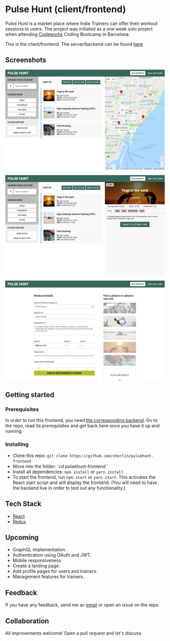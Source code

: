 # Pulse Hunt (client/frontend)
Pulse Hunt is a market place where Indie Trainers can offer their workout sessions to users. The project was initiated as a one week solo project when attending [Codeworks](https://codeworks.me) Coding Bootcamp in Barcelona.

This is the client/frontend. The server/backend can be found [here](https://github.com/cherlin/pulsehunt-backend "Pulse Hunt backend")

## Screenshots

![Front Page](./src/assets/frontpage.png "Front Page")

![Workout Details Page](./src/assets/workout-details.png "Workout details")

![Add Workout Page](./src/assets/add-workout.png "Add Workout Page")

## Getting started

### Prerequisites
In order to run this frontend, you need [the corresponding backend](https://github.com/cherlin/pulsehunt-backend "Pulse Hunt backend"). Go to the repo, read its prerequisites and get back here once you have it up and running.

### Installing
* Clone this repo: `git clone https://github.com/cherlin/pulsehunt-frontend`
* Move into the folder: `cd pulsehunt-frontend``
* Install all dependencies: `npm install` or `yarn install`
* To start the frontend, run `npm start` or `yarn start`. This activates the React start script and will display the frontend. (You will need to have the backend live in order to test out any functionality.)

## Tech Stack
* [React](https://reactjs.org)
* [Redux](https://redux.js.org)

## Upcoming
* GraphQL implementation.
* Authentication using OAuth and JWT.
* Mobile responsiveness.
* Create a landing page.
* Add profile pages for users and trainers.
* Management features for trainers.

## Feedback
If you have any feedback, send me an [email](mailto:christofer.herlin@gmail.com) or open an issue on the repo.

## Collaboration
All improvements welcome! Open a pull request and let's discuss.